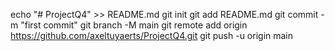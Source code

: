 echo "# ProjectQ4" >> README.md
git init
git add README.md
git commit -m "first commit"
git branch -M main
git remote add origin https://github.com/axeltuyaerts/ProjectQ4.git
git push -u origin main
